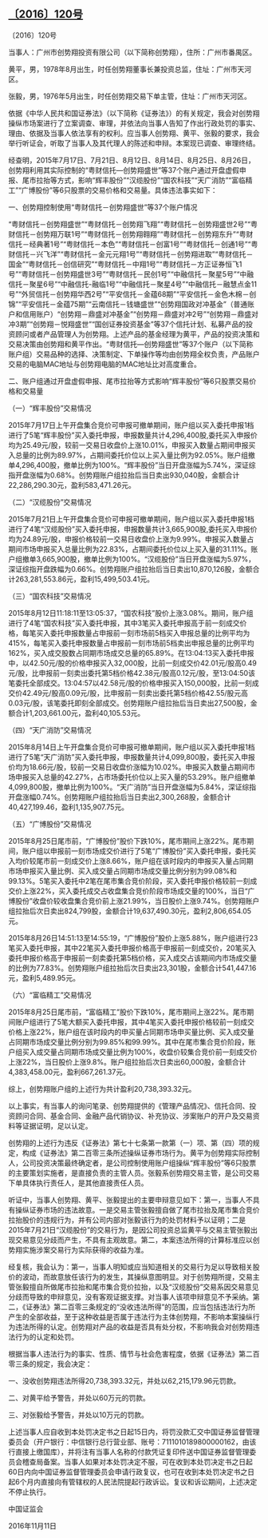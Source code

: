 ## [〔2016〕120号](http://www.csrc.gov.cn/pub/zjhpublic/G00306212/201612/t20161208_307474.htm)

















〔2016〕120号

 

当事人：广州市创势翔投资有限公司（以下简称创势翔），住所：广州市番禺区。

黄平，男，1978年8月出生，时任创势翔董事长兼投资总监，住址：广州市天河区。

张毅，男，1976年5月出生，时任创势翔交易下单主管，住址：广州市天河区。

依据《中华人民共和国证券法》（以下简称《证券法》）的有关规定，我会对创势翔操纵市场案进行了立案调查、审理，并依法向当事人告知了作出行政处罚的事实、理由、依据及当事人依法享有的权利。应当事人创势翔、黄平、张毅的要求，我会举行听证会，听取了当事人及其代理人的陈述和申辩。本案现已调查、审理终结。

经查明，2015年7月17日、7月21日、8月12日、8月14日、8月25日、8月26日，创势翔利用其实际控制的“粤财信托—创势翔盛世”等37个账户通过开盘虚假申报、尾市拉抬等方式，影响“辉丰股份”“汉缆股份”“国农科技”“天广消防”“富临精工”“广博股份”等6只股票的交易价格和交易量。具体违法事实如下：

一、创势翔控制使用“粤财信托－创势翔盛世”等37个账户情况

“粤财信托－创势翔盛世”“粤财信托－创势翔飞翔”“粤财信托－创势翔盛世2号”“粤财信托－创势翔万联1号”“粤财信托－创势翔翱翔”“粤财信托－创势翔东升”“粤财信托－经典著1号”“粤财信托－本色”“粤财信托－创富1号”“粤财信托－创通1号”“粤财信托－兴飞洋”“粤财信托－金元元翔1号”“粤财信托－创势翔进取”“粤财信托－国金”“粤财信托－创信研究”“粤财信托－中翔1号”“粤财信托－方正证券恒飞1号”“粤财信托－创势翔盛世3号”“粤财信托－民创1号”“中融信托－聚星5号”“中融信托－聚星6号”“中融信托-融临1号”“中融信托－聚星4号”“中融信托－融慧点金11号”“外贸信托－创势翔华西2号”“平安信托－金蕴68期”“平安信托－金色木棉－创锦”“平安信托－金蕴75期”“云南信托－钱塘盛世”“创势翔国政对冲基金”（普通账户和信用账户）“创势翔－鼎盛对冲基金”“创势翔－鼎盛对冲2号”“创势翔－鼎盛对冲3期”“创势翔－悦翔盛世”“国创证券投资基金”等37个信托计划、私募产品的投资顾问或者产品管理人为创势翔。上述产品的基金经理为黄平，产品的投资决策和交易决策由创势翔和黄平作出。“粤财信托—创势翔盛世”等37个账户（以下简称账户组）交易品种的选择、决策制定、下单操作等均由创势翔全权负责，产品账户交易的电脑MAC地址与创势翔电脑的MAC地址比对高度重合。

二、账户组通过开盘虚假申报、尾市拉抬等方式影响“辉丰股份”等6只股票交易价格和交易量

（一）“辉丰股份”交易情况

2015年7月17日上午开盘集合竞价可申报可撤单期间，账户组以买入委托申报1档进行了5笔“辉丰股份”买入委托申报，申报数量共计4,296,400股,委托买入申报价均为25.49元/股，较前一交易日收盘价上涨10.01%，申报买入数量占期间申报买入总量的比例为89.97%，占期间委托价位以上买入量比例为92.05%。账户组撤单4,296,400股，撤单比例为100%。“辉丰股份”当日开盘涨幅为5.74%，深证综指开盘涨幅为0.68%。创势翔账户组拉抬后当日卖出930,040股，金额合计22,286,290.30元，盈利583,471.26元。

（二）“汉缆股份”交易情况

2015年7月21日上午开盘集合竞价可申报可撤单期间，账户组以买入委托申报1档进行了4笔“汉缆股份”买入委托申报，申报数量共计3,665,900股,委托买入申报价均为24.89元/股，申报价格较前一交易日收盘价上涨为9.99%。申报买入数量占期间市场申报买入总量比例为22.83%，占期间委托价位以上买入量的31.11%。账户组撤单3,665,900股，撤单比例为100%。“汉缆股份”当日开盘涨幅为5.97%，深证综指开盘跌幅为0.66%。创势翔账户组拉抬后当日卖出10,870,126股，金额合计263,281,553.86元，盈利15,499,503.41元。

（三）“国农科技”交易情况

2015年8月12日11:18:11至13:05:37，“国农科技”股价上涨3.08%。期间，账户组进行了4笔“国农科技”买入委托申报，其中3笔买入委托申报高于前一刻成交价格，每笔买入委托申报数量占申报前一刻市场前5档买入申报总量的比例平均为415%，每笔买入委托申报数量占申报前一刻市场前5档卖出申报总量的比例平均162%，买入成交股数占同期市场成交总量的65.89%。在13:04:13买入委托申报中，以42.50元/股的价格申报买入32,000股，比前一刻成交价42.01元/股高0.49元/股，比申报前一刻卖出委托第5档价格42.38元/股高0.12元/股，至13:04:50该笔委托全部成交。13:04:57以42.58元/股的价格申报买入150,000股，比前一刻成交价42.49元/股高0.09元/股，比申报前一刻卖出委托第5档价格42.55/股元高0.03元/股，该笔委托即刻全部成交。创势翔账户组拉抬后当日卖出27,500股，金额合计1,203,661.00元，盈利40,105.53元。

（四）“天广消防”交易情况

2015年8月14日上午开盘集合竞价可申报可撤单期间，账户组以买入委托申报1档进行了5笔“天广消防”买入委托申报，申报数量共计4,099,800股，委托买入申报价均为18.66元/股，较前一交易日收盘价涨幅为10.02%。申报买入数量占期间市场申报买入总量的42.27%，占市场委托价位以上买入量的53.29%。账户组撤单4,099,800股，撤单比例为100%。“天广消防”当日开盘涨幅为5.84%，深证综指开盘涨幅0.74%。创势翔账户组拉抬后当日卖出2,300,268股，金额合计40,427,199.46，盈利1,135,907.75元。

（五）“广博股份”交易情况

2015年8月25日尾市前，“广博股份”股价下跌10%，尾市期间上涨22%。尾市期间，账户组以申报前一刻市场成交价进行了5笔“广博股份”买入委托申报，委托买入均价较尾市前一刻成交价上涨8.66%，账户组在该时段内的申报买入量占同期市场申报买入量比例、买入成交量占同期市场成交量比例分别为99.08%和99.13%。5笔买入委托中2笔在尾市集合竞价阶段，买入委托申报价格较前一刻成交价上涨22%，买入委托成交占收盘集合竞价阶段市场成交量的100%，当日“广博股份”收盘价较收盘集合竞价前上涨21.99%，当日股价上涨9.74%。创势翔账户组拉抬后次日卖出824,799股，金额合计19,637,490.30元，盈利2,806,654.05元。

2015年8月26日14:51:13至14:55:19，“广博股份”股价上涨5.88%，账户组进行23笔买入委托申报，其中22笔买入委托申报价格高于申报前一刻成交价，20笔买入委托申报价格高于申报前一刻卖委托第5档价格，买入成交占该期间内市场成交量的比例为77.83%。创势翔账户组拉抬后次日卖出23,301股，金额合计541,447.16元，盈利5,489.95元。

（六）“富临精工”交易情况

2015年8月25日尾市前，“富临精工”股价下跌10%，尾市期间上涨22%。尾市期间账户组进行了5笔大额买入委托申报，其中4笔买入委托申报价格较前一刻成交价格上涨22%，账户组在该时段内的申买量占同期市场申买量比例、买入成交量占同期市场成交量比例分别为99.85%和99.99%。其中在尾市集合竞价阶段，账户组买入成交量占同期市场成交量比例为100%，收盘价较集合竞价前一刻成交价上涨22%，当日股价上涨9.8%。账户组拉抬后次日卖出60,000股，金额合计4,383,458.00元，盈利667,261.37元。

综上，创势翔账户组的上述行为共计盈利20,738,393.32元。

以上事实，有当事人的询问笔录、创势翔提供的《管理产品情况》、信托合同、投资顾问合同、基金合同、金融产品代销协议、补充协议、涉案账户的开户及交易资料等证据证明，足以认定。

创势翔的上述行为违反《证券法》第七十七条第一款第（一）项、第（四）项的规定，构成《证券法》第二百零三条所述操纵证券市场行为。黄平为创势翔实际控制人，公司投资决策最终确定者，是公司控制使用账户组操纵“辉丰股份”等6只股票的主要策划实施者，是直接负责的主管人员。张毅系创势翔交易主管，是公司交易下单具体执行责任人，是其他直接责任人员。

听证中，当事人创势翔、黄平、张毅提出的主要申辩意见如下：第一，当事人不具有操纵证券市场的违法故意。一是交易主管张毅擅自做了尾市拉抬及尾市集合竞价拉抬股价的违规行为，并有公司内部对张毅该行为的处罚材料予以证明；二是2015年7月21日“汉缆股份”的交易行为，是因公司投资总监黄平与交易主管张毅出现交易意见分歧而产生，不具有主观故意。第二，本案违法所得的计算标准应以创势翔实施涉案交易行为实际获得的收益为准。

经复核，我会认为：第一，当事人明知或应当知道相关的交易行为足以导致相关股价的波动，而故意放任该行为的发生，其操纵意图明显。对于创势翔所提，交易主管张毅擅自所做尾市拉抬和尾市集合竞价拉抬，以及“汉缆股份”交易系因交易意见分歧而导致的申辩意见，没有客观证据支撑。对当事人该项申辩意见不予采纳。第二，《证券法》第二百零三条规定的“没收违法所得”的范围，应当包括违法行为所产生的全部收益，至于这种收益是否属于违法行为主体创势翔，不影响本案操纵行为违法所得的认定。创势翔对产品的收益是否具有处分权，不影响我会对创势翔违法行为的认定和处罚。

根据当事人违法行为的事实、性质、情节与社会危害程度，依据《证券法》第二百零三条的规定，我会决定：

一、没收创势翔违法所得20,738,393.32元，并处以62,215,179.96元罚款。

二、对黄平给予警告，并处以60万元的罚款。

三、对张毅给予警告，并处以10万元的罚款。

上述当事人应自收到本处罚决定书之日起15日内，将罚没款汇交中国证券监督管理委员会（开户银行：中信银行总行营业部、账号：7111010189800000162，由该行直接上缴国库），并将注有当事人名称的付款凭证复印件送中国证券监督管理委员会稽查局备案。当事人如果对本处罚决定不服，可在收到本处罚决定书之日起60日内向中国证券监督管理委员会申请行政复议，也可在收到本处罚决定书之日起6个月内直接向有管辖权的人民法院提起行政诉讼。复议和诉讼期间，上述决定不停止执行。

 

 

 

 

中国证监会       

2016年11月11日    